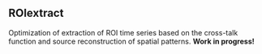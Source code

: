 ## ROIextract

Optimization of extraction of ROI time series based on the cross-talk function and source reconstruction of spatial patterns. **Work in progress!**